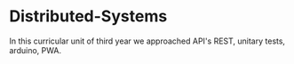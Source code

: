 # Distributed-Systems
In this curricular unit of third year we approached API's REST, unitary tests, arduino, PWA.

